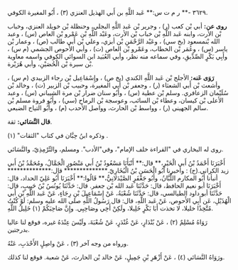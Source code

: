 ٣٦٢٩ -** ر م ت س:** عَبد اللَّهِ بن أَبي الهذيل العنزي (٣) ، أَبُو المغيرة الكوفي.

**روى عن:** أبي بْن كعب (ر) ، وجرير بْن عَبد اللَّهِ البجلي، وحنظلة بْن خويلد العنزي، وخباب بْن الأرت، وابنه عَبد اللَّهِ بْن خباب بْن الأرت، وعَبْد اللَّهِ بْن عَمْرو بْن العاص (س) ، وعبد الله بْنمسعود (بخ سي) ، وعَبْد الرَّحْمَنِ بْن أبزي، وعلي بْن أَبي طالب (ص) ، وعمار بْن ياسر (س) ، وعُمَر بْن الخطاب، وعَمْرو بْن العاص (ت) ، وأبي الأَحوص الجشمي (م س) ، وأَبِي بَكْرٍ الصِّدِّيقِ، وفي سماعه منه نظر، وأبي العُبَيد ابن السوائي الكوفي واسمه معاوية بْن سبرة بْن الْحُصَيْنِ، وأبي هُرَيْرة.

**رَوَى عَنه:** الأجلح بْن عَبد اللَّهِ الكندي (بخ ص) ، وإِسْمَاعِيل بْن رجاء الزبيدي (م س) ، وأشعث بْن أَبي الشعثاء (ر) ، وجعفر بْن أَبي المغيرة، وحبيب بْن الزبير (ت) ، وخالد بْن سُلَيْمان الزعافري. وسلم بْن عطية (س) ، وأَبُو سنان ضرار بْن مرة الشيباني (س) ، وعبد الأعلى بْن كيسان، وعطاء بْن السائب، وعوسجة بْن الرماح (سي) ، وأَبُو فروة مسلم بْن سالم الجهينى (ر) ، وواسط بْن الحارث، وواصل الأحدب (م) ، وأَبُو التياح الضبعي.

**قال النَّسَائي:** ثقة.

وذكره ابنُ حِبَّان في كتاب "الثقات" (١) .

روى له البخاري في "القراءة خلف الإمام"، وفي"الأدب". ومسلم، والتِّرْمِذِيّ، والنَّسَائي.

أَخْبَرَنَا أَحْمَدُ بْنُ أَبي الْخَيْرِ،** قال:** أَنْبَأَنَا مَسْعُودُ بْنُ أَبي مَنْصُورٍ الْجَمَّالُ، ومُحَمَّدُ بْنُ أَبي زيد الكراني.(ح) : وأخبرنا أَبُو الْحَسَنِ بْنُ الْبُخَارِيّ.************** قال:************** أنبأنا أَبُو المكارم اللَّبَّانُ، وأَبُو جَعْفَرٍ الصَّيْدَلانِيُّ،** قَالُوا:** أَخْبَرَنَا أَبُو عَلِيّ الحداد، قال: أَخْبَرَنَا أبو نعيم الحافظ، قال: حَدَّثَنَا عَبد الله بْن جعفر. قال: حَدَّثَنَا يُونُسُ بْنُ حَبِيبٍ، قال: حَدَّثَنَا أبو داود الطيالسي، قال: حَدَّثَنَا شُعْبَةُ، عَنْ إِسْمَاعِيلَ بْنِ رِجَاءٍ، عَنْ عَبد اللَّهِ بْنِ أَبي الْهُذَيْلِ، عَن أَبِي الأَحوص، عَنْ عَبد اللَّهِ، قال: قال رَسُولُ اللَّهِ صلى الله عليه وسلم: لَوْ كُنْتُ مُتَّخِذًا خليلا، لا تخذت أَبَا بَكْرٍ خَلِيلا، ولَكِنْ أَخِي وصَاحِبِي. وإِنَّ صَاحِبَكُمْ (١) خَلِيلُ اللَّهِ.

رَوَاهُ مُسْلِمٌ (٢) ، عَنْ بُنْدَارٍ، عَنْ غُنْدَرٍ، عَنْ شُعْبَةَ، ولَيْسَ عِنْدَهُ غيره، فوقع لنا عاليا بدرجتين.

ورواه من وجه آخر (٣) ، عَنْ واصِلٍ الأَحْدَبِ، عَنْهُ.

ورَوَاهُ النَّسَائي (٤) ، عَنْ أَزْهَرِ بْنِ جَمِيلٍ، عَنْ خالد بْن الحارث، عَنْ شعبة. فوقع لنا كذلك.